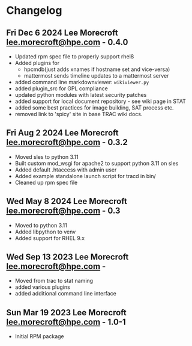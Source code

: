 # Changelog
## Fri Dec 6 2024 Lee Morecroft <lee.morecroft@hpe.com> - 0.4.0
- Updated rpm spec file to properly support rhel8
- Added plugins for 
    - hpcmdb(just adds xnames if hostname set and vice-versa)
    - mattermost sends timeline updates to a mattermost server
- added command line markdownviewer: `wikiviewer.py`
- added plugin_src for GPL compliance
- updated python modules with latest security patches
- added support for local document repository - see wiki page in STAT
- added some best practices for image building, SAT process etc.
- removed link to 'spicy' site in base TRAC wiki docs. 
## Fri Aug 2 2024 Lee Morecroft <lee.morecroft@hpe.com> - 0.3.2
- Moved sles to python 3.11
- Built custom mod_wsgi for apache2 to support python 3.11 on sles
- Added default .htaccess with admin user
- Added example standalone launch script for tracd in bin/
- Cleaned up rpm spec file
## Wed May 8 2024 Lee Morecroft <lee.morecroft@hpe.com> - 0.3
- Moved to python 3.11
- Added libpython to venv
- Added support for RHEL 9.x
## Wed Sep 13 2023 Lee Morecroft <lee.morecroft@hpe.com> - 
- Moved from trac to stat naming
- added various plugins
- added additional command line interface
## Sun Mar 19 2023 Lee Morecroft <lee.morecroft@hpe.com> - 1.0-1
- Initial RPM package
